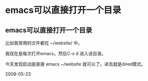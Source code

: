 # emacs可以直接打开一个目录

## emacs可以直接打开一个目录

比如我常用的文件都在 ~/website/ 中。

我现在是每次打开emacs，然后C-x d 进入该目录。

今天发现启动是直接 emacs ~/website 就可以了。进去就是dired模式。


2008-05-23